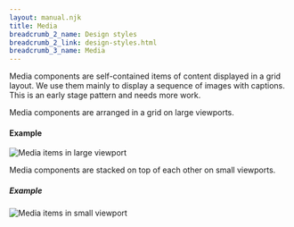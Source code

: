 ```yaml
---
layout: manual.njk
title: Media
breadcrumb_2_name: Design styles
breadcrumb_2_link: design-styles.html
breadcrumb_3_name: Media
---
```

Media components are self-contained items of content displayed in a grid layout. We use them mainly to display a
sequence of images with captions. This is an early stage pattern and needs more work.

Media components are arranged in a grid on large viewports.

#### Example
<div class="example">
  <img src="../assets/components/cards/image-cards-lg.png " alt="Media items in large viewport">
</div>  

Media components are stacked on top of each other on small viewports.

##### Example
<div class="example">
  <img src="../assets/components/cards/image-cards-sm.png " alt="Media items in small viewport">
</div>  
